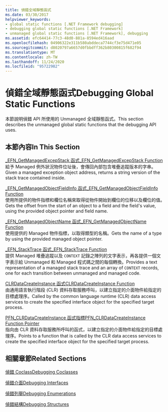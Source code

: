 ```yaml
---
title: 偵錯全域靜態函式
ms.date: 03/30/2017
helpviewer_keywords:
- global static functions [.NET Framework debugging]
- debugging global static functions [.NET Framework]
- unmanaged global static functions [.NET Framework], debugging
ms.assetid: efc64414-77c3-48d0-881a-8594ed416aad
ms.openlocfilehash: 04906322e311b580abddeca7744cf3e75d471e05
ms.sourcegitcommit: d8020797a6657d0fbbdff362b80300815f682f94
ms.translationtype: MT
ms.contentlocale: zh-TW
ms.lasthandoff: 11/24/2020
ms.locfileid: "95722982"
---
```

# <a name="debugging-global-static-functions"></a><span data-ttu-id="29f19-102">偵錯全域靜態函式</span><span class="sxs-lookup"><span data-stu-id="29f19-102">Debugging Global Static Functions</span></span>

<span data-ttu-id="29f19-103">本節說明偵錯 API 所使用的 Unmanaged 全域靜態函式。</span><span class="sxs-lookup"><span data-stu-id="29f19-103">This section describes the unmanaged global static functions that the debugging API uses.</span></span>  
  
## <a name="in-this-section"></a><span data-ttu-id="29f19-104">本節內容</span><span class="sxs-lookup"><span data-stu-id="29f19-104">In This Section</span></span>  

 [<span data-ttu-id="29f19-105">_EFN_GetManagedExcepStack 函式</span><span class="sxs-lookup"><span data-stu-id="29f19-105">_EFN_GetManagedExcepStack Function</span></span>](efn-getmanagedexcepstack-function.md)  
 <span data-ttu-id="29f19-106">給予 Managed 例外狀況物件位址後，會傳回內部包含堆疊追蹤版本的字串。</span><span class="sxs-lookup"><span data-stu-id="29f19-106">Given a managed exception object address, returns a string version of the stack trace contained inside.</span></span>  
  
 [<span data-ttu-id="29f19-107">_EFN_GetManagedObjectFieldInfo 函式</span><span class="sxs-lookup"><span data-stu-id="29f19-107">_EFN_GetManagedObjectFieldInfo Function</span></span>](efn-getmanagedobjectfieldinfo-function.md)  
 <span data-ttu-id="29f19-108">使用所提供的物件指標和欄位名稱來取得從物件開始到欄位的位移以及欄位的值。</span><span class="sxs-lookup"><span data-stu-id="29f19-108">Gets the offset from the start of an object to a field and the field's value, using the provided object pointer and field name.</span></span>  
  
 [<span data-ttu-id="29f19-109">_EFN_GetManagedObjectName 函式</span><span class="sxs-lookup"><span data-stu-id="29f19-109">_EFN_GetManagedObjectName Function</span></span>](efn-getmanagedobjectname-function.md)  
 <span data-ttu-id="29f19-110">使用提供的 Managed 物件指標，以取得類型的名稱。</span><span class="sxs-lookup"><span data-stu-id="29f19-110">Gets the name of a type by using the provided managed object pointer.</span></span>  
  
 [<span data-ttu-id="29f19-111">_EFN_StackTrace 函式</span><span class="sxs-lookup"><span data-stu-id="29f19-111">_EFN_StackTrace Function</span></span>](efn-stacktrace-function.md)  
 <span data-ttu-id="29f19-112">提供 Managed 堆疊追蹤以及 `CONTEXT` 記錄之陣列的文字表示，再各提供一個文字表示給 Unmanaged 和 Managed 程式碼之間的每個轉換。</span><span class="sxs-lookup"><span data-stu-id="29f19-112">Provides a text representation of a managed stack trace and an array of `CONTEXT` records, one for each transition between unmanaged and managed code.</span></span>  
  
 [<span data-ttu-id="29f19-113">CLRDataCreateInstance 函式</span><span class="sxs-lookup"><span data-stu-id="29f19-113">CLRDataCreateInstance Function</span></span>](clrdatacreateinstance-function.md)  
 <span data-ttu-id="29f19-114">由通用語言執行階段 (CLR) 資料存取服務呼叫，以建立指定的介面物件給指定的目標處理序。</span><span class="sxs-lookup"><span data-stu-id="29f19-114">Called by the common language runtime (CLR) data access services to create the specified interface object for the specified target process.</span></span>  
  
 [<span data-ttu-id="29f19-115">PFN_CLRDataCreateInstance 函式指標</span><span class="sxs-lookup"><span data-stu-id="29f19-115">PFN_CLRDataCreateInstance Function Pointer</span></span>](pfn-clrdatacreateinstance-function-pointer.md)  
 <span data-ttu-id="29f19-116">指向由 CLR 資料存取服務所呼叫的函式，以建立指定的介面物件給指定的目標處理序。</span><span class="sxs-lookup"><span data-stu-id="29f19-116">Points to a function that is called by the CLR data access services to create the specified interface object for the specified target process.</span></span>  
  
## <a name="related-sections"></a><span data-ttu-id="29f19-117">相關章節</span><span class="sxs-lookup"><span data-stu-id="29f19-117">Related Sections</span></span>  

 [<span data-ttu-id="29f19-118">偵錯 Coclass</span><span class="sxs-lookup"><span data-stu-id="29f19-118">Debugging Coclasses</span></span>](debugging-coclasses.md)  
  
 [<span data-ttu-id="29f19-119">偵錯介面</span><span class="sxs-lookup"><span data-stu-id="29f19-119">Debugging Interfaces</span></span>](debugging-interfaces.md)  
  
 [<span data-ttu-id="29f19-120">偵錯列舉</span><span class="sxs-lookup"><span data-stu-id="29f19-120">Debugging Enumerations</span></span>](debugging-enumerations.md)  
  
 [<span data-ttu-id="29f19-121">偵錯結構</span><span class="sxs-lookup"><span data-stu-id="29f19-121">Debugging Structures</span></span>](debugging-structures.md)
